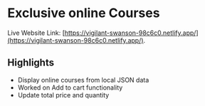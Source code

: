 # Exclusive online Courses

Live Website Link: [https://vigilant-swanson-98c6c0.netlify.app/](https://vigilant-swanson-98c6c0.netlify.app/).

## Highlights

* Display online courses from local JSON data
* Worked on Add to cart functionality 
* Update total price and quantity
